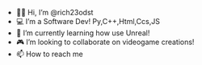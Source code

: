 - 🖐🏻 Hi, I’m @rich23odst
- 💻 I’m a Software Dev! Py,C++,Html,Ccs,JS
- 🤖 I’m currently learning how use Unreal!
- 🎮 I’m looking to collaborate on videogame creations!
- 📫 How to reach me 

<!---
rich23odst/rich23odst is a ✨ special ✨ repository because its `README.md` (this file) appears on your GitHub profile.
You can click the Preview link to take a look at your changes.
--->
